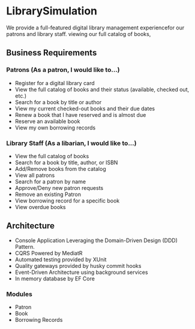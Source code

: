 # LibrarySimulation
We provide a full-featured digital library management experiencefor our patrons and library staff. viewing our full catalog of books, 

## Business Requirements
### Patrons (As a patron, I would like to...)
- Register for a digital library card
- View the full catalog of books and their status (available, checked out, etc.)
- Search for a book by title or author
- View my current checked-out books and their due dates 
- Renew a book that I have reserved and is almost due
- Reserve an available book
- View my own borrowing records

### Library Staff (As a libarian, I would like to...)
- View the full catalog of books
- Search for a book by title, author, or ISBN
- Add/Remove books from the catalog
- View all patrons
- Search for a patron by name
- Approve/Deny new patron requests
- Remove an existing Patron
- View borrowing record for a specific book
- View overdue books

## Architecture
- Console Application Leveraging the Domain-Driven Design (DDD) Pattern.
- CQRS Powered by MediatR
- Automated testing provided by XUnit
- Quality gateways provided by husky commit hooks
- Event-Driven Architecture using background services
- In memory database by EF Core

### Modules
- Patron
- Book
- Borrowing Records
